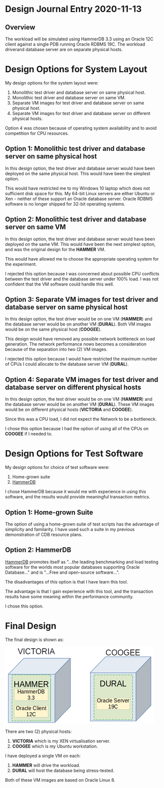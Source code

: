 Design Journal Entry 2020-11-13
===============================

Overview
--------

The workload will be simulated using HammerDB 3.3 using an Oracle 12C client against a single PDB running Oracle RDBMS 19C. The workload driverand database server are on separate physical hosts.


Design Options for System Layout
================================

My design options for the system layout were:
1. Monolithic test driver and database server on same physical host.
2. Monolithic test driver and database server on same VM.
3. Separate VM images for test driver and database server on same physical host.
4. Separate VM images for test driver and database server on different physical hosts.

Option 4 was chosen because of operating system availability and to avoid competition for CPU resources.

Option 1: Monolithic test driver and database server on same physical host
--------------------------------------------------------------------------

In this design option, the test driver and database server would have been deployed on the same physical host. This would have been the simplest option.

This would have restricted me to my Windows 10 laptop which does not sufficient disk space for this. My 64-bit Linux servers are either Ubuntu or Xen - neither of these support an Oracle database server. Oracle RDBMS software is no longer shipped for 32-bit operating systems.

Option 2: Monolithic test driver and database server on same VM
---------------------------------------------------------------

In this design option, the test driver and database server would have been deployed on the same VM. This would have been the next simplest option, and was the original design for the __HAMMER__ VM.

This would have allowed me to choose the appropriate operating system for the experiment.

I rejected this option because I was concerned about possible CPU conflicts between the test driver and the database server under 100% load. I was not confident that the VM software could handle this well.

Option 3: Separate VM images for test driver and database server on same physical host
--------------------------------------------------------------------------------------

In this design option, the test driver would be on one VM (__HAMMER__) and the database server would be on another VM (__DURAL__). Both VM images would be on the same physical host (__COOGEE__).

This design would have removed any possible network bottleneck on load generation. The network performance nows becomes a consideration because of the separation into two (2) VM images.

I rejected this option because I would have restricted the maximum number of CPUs I could allocate to the database server VM (__DURAL__).

Option 4: Separate VM images for test driver and database server on different physical hosts
--------------------------------------------------------------------------------------------

In this design option, the test driver would be on one VM (__HAMMER__) and the database server would be on another VM (__DURAL__). These VM images would be on different physical hosts (__VICTORIA__ and __COOGEE__).

Since this was a CPU load, I did not expect the Network to be a bottleneck.

I chose this option because I had the option of using all of the CPUs on __COOGEE__ if I needed to.

Design Options for Test Software
================================

My design options for choice of test software were:
1. Home-grown suite
2. [HammerDB](https://hammerdb.com/)

I chose HammerDB because it would me with experience in using this software, and the results would provide meaningful transaction metrics.

Option 1: Home-grown Suite
--------------------------

The option of using a home-grown suite of test scripts has the advantage of simplicity and familarity. I have used such a suite in my previous demonstration of CDB resource plans.

Option 2: HammerDB
------------------

[HammerDB](https://hammerdb.com/) promotes itself as "...the leading benchmarking and load testing software for the worlds most popular databases supporting Oracle Database..." and is "...Free and open-source software...".

The disadvantages of this option is that I have learn this tool.

The advantage is that I gain experience with this tool, and the transaction results have some meaning within the performance community.

I chose this option.

Final Design
============

The final design is shown as:

![Final Design](Res_Mgr_ThruPut_Design.png)

There are two (2) physical hosts:
1. __VICTORIA__ which is my XEN virtualisation server.
2. __COOGEE__ which is my Ubuntu workstation.

I have deployed a single VM on each:
1. __HAMMER__ will drive the workload.
2. __DURAL__ will host the database being stress-tested.

Both of these VM images are based on Oracle Linux 8.
